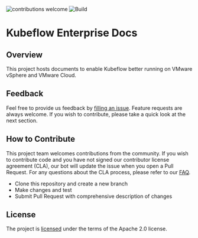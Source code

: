 ![contributions welcome](https://img.shields.io/badge/contributions-welcome-brightgreen.svg?style=flat) ![Build](https://github.com/elements-of-ai/kubeflow-docs/actions/workflows/sphinx.yml/badge.svg)

# Kubeflow Enterprise Docs

## Overview

This project hosts documents to enable Kubeflow better running on VMware vSphere and VMware Cloud.

## Feedback

Feel free to provide us feedback by [filling an issue](https://github.com/elements-of-ai/kubeflow-docs/issues/new). Feature requests are always welcome. If you wish to contribute, please take a quick look at the next section.

## How to Contribute

This project team welcomes contributions from the community. If you wish to
contribute code and you have not signed our contributor license agreement (CLA),
our bot will update the issue when you open a Pull Request. For any questions
about the CLA process, please refer to our [FAQ](https://cla.vmware.com/faq).

* Clone this repository and create a new branch
* Make changes and test
* Submit Pull Request with comprehensive description of changes

## License

The project is [licensed](LICENSE) under the terms of the Apache 2.0 license.
